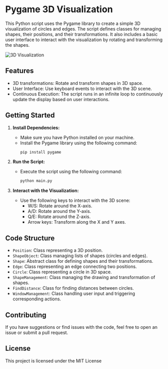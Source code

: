 # Pygame 3D Visualization

This Python script uses the Pygame library to create a simple 3D visualization of circles and edges. The script defines classes for managing shapes, their positions, and their transformations. It also includes a basic user interface to interact with the visualization by rotating and transforming the shapes.

![3D Visualization](preview/demo.gif)

## Features

- 3D transformations: Rotate and transform shapes in 3D space.
- User Interface: Use keyboard events to interact with the 3D scene.
- Continuous Execution: The script runs in an infinite loop to continuously update the display based on user interactions.

## Getting Started

1. **Install Dependencies:**
   - Make sure you have Python installed on your machine.
   - Install the Pygame library using the following command:
     ```bash
     pip install pygame
     ```

2. **Run the Script:**
   - Execute the script using the following command:
     ```bash
     python main.py
     ```
   
3. **Interact with the Visualization:**
   - Use the following keys to interact with the 3D scene:
     - W/S: Rotate around the X-axis.
     - A/D: Rotate around the Y-axis.
     - Q/E: Rotate around the Z-axis.
     - Arrow keys: Transform along the X and Y axes.

## Code Structure

- `Position`: Class representing a 3D position.
- `ShapeObject`: Class managing lists of shapes (circles and edges).
- `Shape`: Abstract class for defining shapes and their transformations.
- `Edge`: Class representing an edge connecting two positions.
- `Circle`: Class representing a circle in 3D space.
- `ShapeManagement`: Class managing the drawing and transformation of shapes.
- `FindDistance`: Class for finding distances between circles.
- `WindowManagement`: Class handling user input and triggering corresponding actions.

## Contributing

If you have suggestions or find issues with the code, feel free to open an issue or submit a pull request.

## License

This project is licensed under the MIT License
